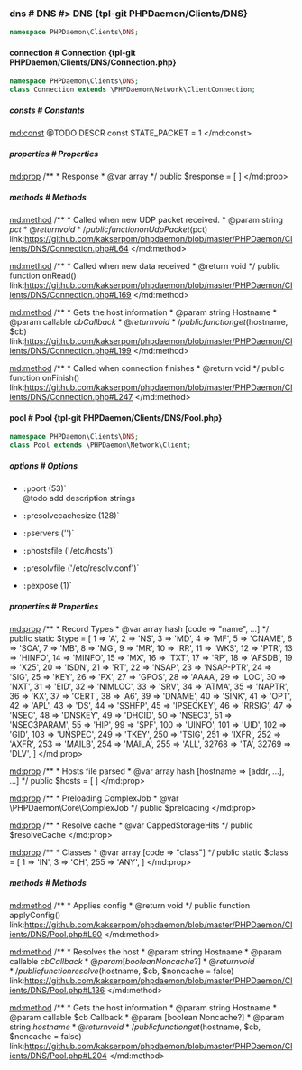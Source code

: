 ### dns # DNS #> DNS {tpl-git PHPDaemon/Clients/DNS}

```php
namespace PHPDaemon\Clients\DNS;
```

<!-- include-namespace path="\PHPDaemon\Clients\DNS" level="" access="" -->
#### connection # Connection {tpl-git PHPDaemon/Clients/DNS/Connection.php}

```php
namespace PHPDaemon\Clients\DNS;
class Connection extends \PHPDaemon\Network\ClientConnection;
```

##### consts # Constants

<md:const>
@TODO DESCR
const STATE_PACKET = 1
</md:const>

<div class="clearboth"></div>

##### properties # Properties

<md:prop>
/**
	 * Response
	 * @var array
	 */
public $response = [ ]
</md:prop>

<div class="clearboth"></div>

##### methods # Methods

<md:method>
/**
	 * Called when new UDP packet received.
	 * @param string $pct
	 * @return void
	 */
public function onUdpPacket($pct)
link:https://github.com/kakserpom/phpdaemon/blob/master/PHPDaemon/Clients/DNS/Connection.php#L64
</md:method>

<md:method>
/**
	 * Called when new data received
	 * @return void
	 */
public function onRead()
link:https://github.com/kakserpom/phpdaemon/blob/master/PHPDaemon/Clients/DNS/Connection.php#L169
</md:method>

<md:method>
/**
	 * Gets the host information
	 * @param string   Hostname
	 * @param callable $cb Callback
	 * @return void
	 */
public function get($hostname, $cb)
link:https://github.com/kakserpom/phpdaemon/blob/master/PHPDaemon/Clients/DNS/Connection.php#L199
</md:method>

<md:method>
/**
	 * Called when connection finishes
	 * @return void
	 */
public function onFinish()
link:https://github.com/kakserpom/phpdaemon/blob/master/PHPDaemon/Clients/DNS/Connection.php#L247
</md:method>

<div class="clearboth"></div>

#### pool # Pool {tpl-git PHPDaemon/Clients/DNS/Pool.php}

```php
namespace PHPDaemon\Clients\DNS;
class Pool extends \PHPDaemon\Network\Client;
```

##### options # Options

 - `:p`port (53)`  
 @todo add description strings

 - `:p`resolvecachesize (128)`  
 

 - `:p`servers ('')`  
 

 - `:p`hostsfile ('/etc/hosts')`  
 

 - `:p`resolvfile ('/etc/resolv.conf')`  
 

 - `:p`expose (1)`  
 

##### properties # Properties

<md:prop>
/**
	 * Record Types
	 * @var array hash [code => "name", ...]
	 */
public static $type = [
  1 => 'A',
  2 => 'NS',
  3 => 'MD',
  4 => 'MF',
  5 => 'CNAME',
  6 => 'SOA',
  7 => 'MB',
  8 => 'MG',
  9 => 'MR',
  10 => 'RR',
  11 => 'WKS',
  12 => 'PTR',
  13 => 'HINFO',
  14 => 'MINFO',
  15 => 'MX',
  16 => 'TXT',
  17 => 'RP',
  18 => 'AFSDB',
  19 => 'X25',
  20 => 'ISDN',
  21 => 'RT',
  22 => 'NSAP',
  23 => 'NSAP-PTR',
  24 => 'SIG',
  25 => 'KEY',
  26 => 'PX',
  27 => 'GPOS',
  28 => 'AAAA',
  29 => 'LOC',
  30 => 'NXT',
  31 => 'EID',
  32 => 'NIMLOC',
  33 => 'SRV',
  34 => 'ATMA',
  35 => 'NAPTR',
  36 => 'KX',
  37 => 'CERT',
  38 => 'A6',
  39 => 'DNAME',
  40 => 'SINK',
  41 => 'OPT',
  42 => 'APL',
  43 => 'DS',
  44 => 'SSHFP',
  45 => 'IPSECKEY',
  46 => 'RRSIG',
  47 => 'NSEC',
  48 => 'DNSKEY',
  49 => 'DHCID',
  50 => 'NSEC3',
  51 => 'NSEC3PARAM',
  55 => 'HIP',
  99 => 'SPF',
  100 => 'UINFO',
  101 => 'UID',
  102 => 'GID',
  103 => 'UNSPEC',
  249 => 'TKEY',
  250 => 'TSIG',
  251 => 'IXFR',
  252 => 'AXFR',
  253 => 'MAILB',
  254 => 'MAILA',
  255 => 'ALL',
  32768 => 'TA',
  32769 => 'DLV',
]
</md:prop>

<md:prop>
/**
	 * Hosts file parsed
	 * @var array hash [hostname => [addr, ...], ...]
	 */
public $hosts = [ ]
</md:prop>

<md:prop>
/**
	 * Preloading ComplexJob
	 * @var \PHPDaemon\Core\ComplexJob
	 */
public $preloading
</md:prop>

<md:prop>
/**
	 * Resolve cache
	 * @var CappedStorageHits
	 */
public $resolveCache
</md:prop>

<md:prop>
/**
	 * Classes
	 * @var array [code => "class"]
	 */
public static $class = [
  1 => 'IN',
  3 => 'CH',
  255 => 'ANY',
]
</md:prop>

<div class="clearboth"></div>

##### methods # Methods

<md:method>
/**
	 * Applies config
	 * @return void
	 */
public function applyConfig()
link:https://github.com/kakserpom/phpdaemon/blob/master/PHPDaemon/Clients/DNS/Pool.php#L90
</md:method>

<md:method>
/**
	 * Resolves the host
	 * @param string   Hostname
	 * @param callable $cb Callback
	 * @param [boolean Noncache?]
	 * @return void
	 */
public function resolve($hostname, $cb, $noncache = false)
link:https://github.com/kakserpom/phpdaemon/blob/master/PHPDaemon/Clients/DNS/Pool.php#L136
</md:method>

<md:method>
/**
	 * Gets the host information
	 * @param string   Hostname
	 * @param callable $cb Callback
	 * @param [boolean Noncache?]
	 * @param string $hostname
	 * @return void
	 */
public function get($hostname, $cb, $noncache = false)
link:https://github.com/kakserpom/phpdaemon/blob/master/PHPDaemon/Clients/DNS/Pool.php#L204
</md:method>

<div class="clearboth"></div>


<!--/ include-namespace -->